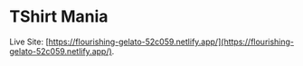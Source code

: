 # TShirt Mania

Live Site: [https://flourishing-gelato-52c059.netlify.app/](https://flourishing-gelato-52c059.netlify.app/).